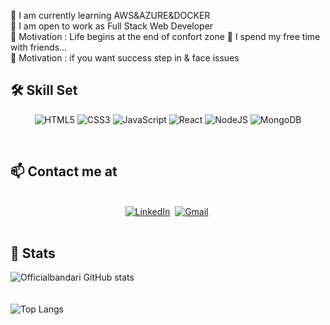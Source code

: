 🌱 I am currently learning AWS&AZURE&DOCKER <br>
👯 I am open to work as Full Stack Web Developer <br>
💭 Motivation : Life begins at the end of confort zone
🐾 I spend my free time with friends... <br>
💭 Motivation : if you want success step in & face issues <br>

## 🛠  Skill Set
<p align="center">
 <img alt="HTML5" src="https://img.shields.io/badge/html5-%23E34F26.svg?&style=for-the-badge&logo=html5&logoColor=white"/> 
<img alt="CSS3" src="https://img.shields.io/badge/css3-%231572B6.svg?&style=for-the-badge&logo=css3&logoColor=white"/>
<img alt="JavaScript" src="https://img.shields.io/badge/javascript-%23323330.svg?&style=for-the-badge&logo=javascript&logoColor=%23F7DF1E"/>
<img alt="React" src="https://img.shields.io/badge/react-%2320232a.svg?&style=for-the-badge&logo=react&logoColor=%2361DAFB"/>
<img alt="NodeJS" src="https://img.shields.io/badge/node.js-%2343853D.svg?&style=for-the-badge&logo=node.js&logoColor=white"/>
<img alt="MongoDB" src ="https://img.shields.io/badge/MongoDB-%234ea94b.svg?&style=for-the-badge&logo=mongodb&logoColor=white"/>
 <p/>
<p/>

<br>

## 📫  Contact me at 
<p align="center">
<br>
<a href="https://www.linkedin.com/in/ponnakrishna-bandari-6879391a4/"><img src="https://img.shields.io/badge/linkedin-%230077B5.svg?&style=for-the-badge&logo=linkedin&logoColor=white" alt="LinkedIn" /></a>&nbsp;
<a href="mailto:officialbandari6@gmail.com"><img src="https://img.shields.io/badge/Gmail-D14836?style=for-the-badge&logo=gmail&logoColor=white" alt="Gmail" /></a>&nbsp;
</a><br>&nbsp;

 <br>

 ## 🤖 Stats
![Officialbandari GitHub stats](https://github.com/officialbandari?tab=repositories)<br>
<br>
<br>
![Top Langs](https://github.com/officialbandari?tab=repositories)
<br>
<br>
